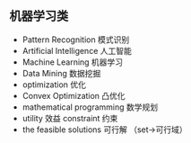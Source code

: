 ## 机器学习类

- Pattern Recognition 模式识别
- Artificial Intelligence 人工智能
- Machine Learning 机器学习
- Data Mining  数据挖掘
- optimization 优化
- Convex Optimization 凸优化
- mathematical programming 数学规划
- utility 效益  constraint 约束
- the feasible solutions 可行解 （set->可行域）